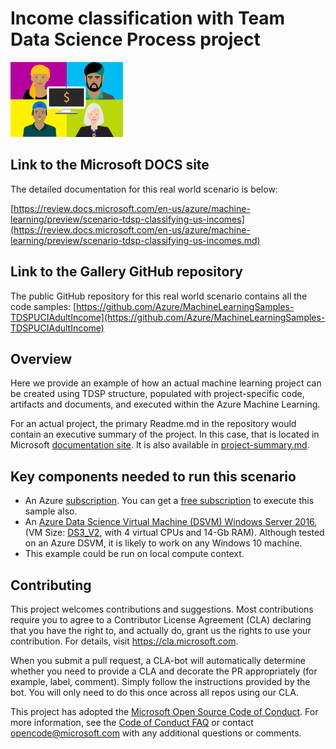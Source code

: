 # Income classification with Team Data Science Process project

<img src="./docs/images/aml-us-income-tdsp-icon.png" width="180" height="120">

## Link to the Microsoft DOCS site

The detailed documentation for this real world scenario is below:

[https://review.docs.microsoft.com/en-us/azure/machine-learning/preview/scenario-tdsp-classifying-us-incomes](https://review.docs.microsoft.com/en-us/azure/machine-learning/preview/scenario-tdsp-classifying-us-incomes.md)

## Link to the Gallery GitHub repository

The public GitHub repository for this real world scenario contains all the code samples:
[https://github.com/Azure/MachineLearningSamples-TDSPUCIAdultIncome](https://github.com/Azure/MachineLearningSamples-TDSPUCIAdultIncome)

## Overview

Here we provide an example of how an actual machine learning project can be created using TDSP structure, populated with project-specific code, artifacts and documents, and executed within the Azure Machine Learning.

For an actual project, the primary Readme.md in the repository would contain an executive summary of the project. In this case, that is located in Microsoft [documentation site](https://review.docs.microsoft.com/en-us/azure/machine-learning/preview/scenario-tdsp-classifying-us-incomes.md). It is also available in [project-summary.md](project-summary.md).

## Key components needed to run this scenario
* An Azure [subscription](https://azure.microsoft.com). You can get a [free subscription](https://azure.microsoft.com/free/?v=17.16&WT.srch=1&WT.mc_id=AID559320_SEM_cZGgGOIg) to execute this sample also.
* An [Azure Data Science Virtual Machine (DSVM) Windows Server 2016](https://azuremarketplace.microsoft.com/marketplace/apps/microsoft-ads.windows-data-science-vm), (VM Size: [DS3_V2](https://docs.microsoft.com/azure/virtual-machines/windows/sizes), with 4 virtual CPUs and 14-Gb RAM). Although tested on an Azure DSVM, it is likely to work on any Windows 10 machine.
* This example could be run on local compute context.

## Contributing

This project welcomes contributions and suggestions.  Most contributions require you to agree to a
Contributor License Agreement (CLA) declaring that you have the right to, and actually do, grant us
the rights to use your contribution. For details, visit https://cla.microsoft.com.

When you submit a pull request, a CLA-bot will automatically determine whether you need to provide
a CLA and decorate the PR appropriately (for example, label, comment). Simply follow the instructions
provided by the bot. You will only need to do this once across all repos using our CLA.

This project has adopted the [Microsoft Open Source Code of Conduct](https://opensource.microsoft.com/codeofconduct/).
For more information, see the [Code of Conduct FAQ](https://opensource.microsoft.com/codeofconduct/faq/) or
contact [opencode@microsoft.com](mailto:opencode@microsoft.com) with any additional questions or comments.